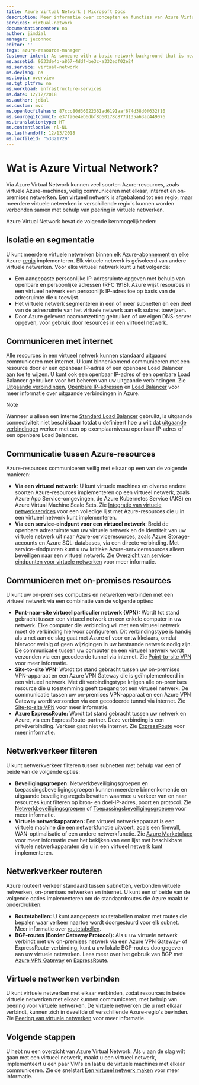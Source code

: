 ```yaml
---
title: Azure Virtual Network | Microsoft Docs
description: Meer informatie over concepten en functies van Azure Virtual Network.
services: virtual-network
documentationcenter: na
author: jimdial
manager: jeconnoc
editor: ''
tags: azure-resource-manager
Customer intent: As someone with a basic network background that is new to Azure, I want to understand the capabilities of Azure Virtual Network, so that my Azure resources such as VMs, can securely communicate with each other, the internet, and my on-premises resources.
ms.assetid: 9633de4b-a867-4ddf-be3c-a332edf02e24
ms.service: virtual-network
ms.devlang: na
ms.topic: overview
ms.tgt_pltfrm: na
ms.workload: infrastructure-services
ms.date: 12/12/2018
ms.author: jdial
ms.custom: mvc
ms.openlocfilehash: 87ccc80d36022361ad6191aaf674d38d0f632f10
ms.sourcegitcommit: e37fa6e4eb6dbf8d60178c877d135a63ac449076
ms.translationtype: HT
ms.contentlocale: nl-NL
ms.lasthandoff: 12/13/2018
ms.locfileid: "53321729"
---
```

# <a name="what-is-azure-virtual-network"></a>Wat is Azure Virtual Network?

Via Azure Virtual Network kunnen veel soorten Azure-resources, zoals virtuele Azure-machines, veilig communiceren met elkaar, internet en on-premises netwerken. Een virtueel netwerk is afgebakend tot één regio, maar meerdere virtuele netwerken in verschillende regio's kunnen worden verbonden samen met behulp van peering in virtuele netwerken.

Azure Virtual Network bevat de volgende kernmogelijkheden:

## <a name="isolation-and-segmentation"></a>Isolatie en segmentatie

U kunt meerdere virtuele netwerken binnen elk Azure-[abonnement](../azure-glossary-cloud-terminology.md?toc=%2fazure%2fvirtual-network%2ftoc.json#subscription) en elke Azure-[regio](../azure-glossary-cloud-terminology.md?toc=%2fazure%2fvirtual-network%2ftoc.json#region) implementeren. Elk virtuele netwerk is geïsoleerd van andere virtuele netwerken. Voor elke virtueel netwerk kunt u het volgende:
- Een aangepaste persoonlijke IP-adresruimte opgeven met behulp van openbare en persoonlijke adressen (RFC 1918). Azure wijst resources in een virtueel netwerk een persoonlijk IP-adres toe op basis van de adresruimte die u toewijst.
- Het virtuele netwerk segmenteren in een of meer subnetten en een deel van de adresruimte van het virtuele netwerk aan elk subnet toewijzen.
- Door Azure geleverd naamomzetting gebruiken of uw eigen DNS-server opgeven, voor gebruik door resources in een virtueel netwerk.

## <a name="communicate-with-the-internet"></a>Communiceren met internet

Alle resources in een virtueel netwerk kunnen standaard uitgaand communiceren met internet. U kunt binnenkomend communiceren met een resource door er een openbaar IP-adres of een openbare Load Balancer aan toe te wijzen. U kunt ook een openbaar IP-adres of een openbare Load Balancer gebruiken voor het beheren van uw uitgaande verbindingen.  Zie [Uitgaande verbindingen](../load-balancer/load-balancer-outbound-connections.md), [Openbare IP-adressen](virtual-network-public-ip-address.md) en [Load Balancer](../load-balancer/load-balancer-overview.md) voor meer informatie over uitgaande verbindingen in Azure.

>[!NOTE]
>Wanneer u alleen een interne [Standard Load Balancer](../load-balancer/load-balancer-standard-overview.md) gebruikt, is uitgaande connectiviteit niet beschikbaar totdat u definieert hoe u wilt dat [uitgaande verbindingen](../load-balancer/load-balancer-outbound-connections.md) werken met een op exemplaarniveau openbaar IP-adres of een openbare Load Balancer.

## <a name="communicate-between-azure-resources"></a>Communicatie tussen Azure-resources

Azure-resources communiceren veilig met elkaar op een van de volgende manieren:

- **Via een virtueel netwerk**: U kunt virtuele machines en diverse andere soorten Azure-resources implementeren op een virtueel netwerk, zoals Azure App Service-omgevingen, de Azure Kubernetes Service (AKS) en Azure Virtual Machine Scale Sets. Zie [Integratie van virtuele netwerkservices](virtual-network-for-azure-services.md) voor een volledige lijst met Azure-resources die u in een virtueel netwerk kunt implementeren. 
- **Via een service-eindpunt voor een virtueel netwerk**: Breid de openbare adresruimte van uw virtuele netwerk en de identiteit van uw virtuele netwerk uit naar Azure-serviceresources, zoals Azure Storage-accounts en Azure SQL-databases, via een directe verbinding. Met service-eindpunten kunt u uw kritieke Azure-serviceresources alleen beveiligen naar een virtueel netwerk. Zie [Overzicht van service-eindpunten voor virtuele netwerken](virtual-network-service-endpoints-overview.md) voor meer informatie.
 
## <a name="communicate-with-on-premises-resources"></a>Communiceren met on-premises resources

U kunt uw on-premises computers en netwerken verbinden met een virtueel netwerk via een combinatie van de volgende opties:

- **Punt-naar-site virtueel particulier netwerk (VPN):** Wordt tot stand gebracht tussen een virtueel netwerk en een enkele computer in uw netwerk. Elke computer die verbinding wil met een virtueel netwerk moet de verbinding hiervoor configureren. Dit verbindingstype is handig als u net aan de slag gaat met Azure of voor ontwikkelaars, omdat hiervoor weinig of geen wijzigingen in uw bestaande netwerk nodig zijn. De communicatie tussen uw computer en een virtueel netwerk wordt verzonden via een gecodeerde tunnel via internet. Zie [Point-to-site VPN](../vpn-gateway/vpn-gateway-about-vpngateways.md?toc=%2fazure%2fvirtual-network%2ftoc.json#P2S) voor meer informatie.
- **Site-to-site VPN:** Wordt tot stand gebracht tussen uw on-premises VPN-apparaat en een Azure VPN Gateway die is geïmplementeerd in een virtueel netwerk. Met dit verbindingstype krijgen alle on-premises resource die u toestemming geeft toegang tot een virtueel netwerk. De communicatie tussen uw on-premises VPN-apparaat en een Azure VPN Gateway wordt verzonden via een gecodeerde tunnel via internet. Zie [Site-to-site VPN](../vpn-gateway/vpn-gateway-about-vpngateways.md?toc=%2fazure%2fvirtual-network%2ftoc.json#s2smulti) voor meer informatie.
- **Azure ExpressRoute:** Wordt tot stand gebracht tussen uw netwerk en Azure, via een ExpressRoute-partner. Deze verbinding is een privéverbinding. Verkeer gaat niet via internet. Zie [ExpressRoute](../vpn-gateway/vpn-gateway-about-vpngateways.md?toc=%2fazure%2fvirtual-network%2ftoc.json#ExpressRoute) voor meer informatie.

## <a name="filter-network-traffic"></a>Netwerkverkeer filteren
U kunt netwerkverkeer filteren tussen subnetten met behulp van een of beide van de volgende opties:
- **Beveiligingsgroepen:** Netwerkbeveiligingsgroepen en toepassingsbeveiligingsgroepen kunnen meerdere binnenkomende en uitgaande beveiligingsregels bevatten waarmee u verkeer van en naar resources kunt filteren op bron- en doel-IP-adres, poort en protocol. Zie [Netwerkbeveiligingsgroepen](security-overview.md#network-security-groups) of [Toepassingsbeveiligingsgroepen](security-overview.md#application-security-groups) voor meer informatie.
- **Virtuele netwerkapparaten:** Een virtueel netwerkapparaat is een virtuele machine die een netwerkfunctie uitvoert, zoals een firewall, WAN-optimalisatie of een andere netwerkfunctie. Zie [Azure Marketplace](https://azuremarketplace.microsoft.com/marketplace/apps/category/networking?page=1&subcategories=appliances) voor meer informatie over het bekijken van een lijst met beschikbare virtuele netwerkapparaten die u in een virtueel netwerk kunt implementeren.

## <a name="route-network-traffic"></a>Netwerkverkeer routeren

Azure routeert verkeer standaard tussen subnetten, verbonden virtuele netwerken, on-premises netwerken en internet. U kunt een of beide van de volgende opties implementeren om de standaardroutes die Azure maakt te onderdrukken:
- **Routetabellen:** U kunt aangepaste routetabellen maken met routes die bepalen waar verkeer naartoe wordt doorgestuurd voor elk subnet. Meer informatie over [routetabellen](virtual-networks-udr-overview.md#user-defined).
- **BGP-routes (Border Gateway Protocol):** Als u uw virtuele netwerk verbindt met uw on-premises netwerk via een Azure VPN Gateway- of ExpressRoute-verbinding, kunt u uw lokale BGP-routes doorgegeven aan uw virtuele netwerken. Lees meer over het gebruik van BGP met [Azure VPN Gateway](../vpn-gateway/vpn-gateway-bgp-overview.md?toc=%2fazure%2fvirtual-network%2ftoc.json) en [ExpressRoute](../expressroute/expressroute-routing.md?toc=%2fazure%2fvirtual-network%2ftoc.json#dynamic-route-exchange).

## <a name="connect-virtual-networks"></a>Virtuele netwerken verbinden

U kunt virtuele netwerken met elkaar verbinden, zodat resources in beide virtuele netwerken met elkaar kunnen communiceren, met behulp van peering voor virtuele netwerken. De virtuele netwerken die u met elkaar verbindt, kunnen zich in dezelfde of verschillende Azure-regio's bevinden. Zie [Peering van virtuele netwerken](virtual-network-peering-overview.md) voor meer informatie.

## <a name="next-steps"></a>Volgende stappen

U hebt nu een overzicht van Azure Virtual Network. Als u aan de slag wilt gaan met een virtueel netwerk, maakt u een virtueel netwerk, implementeert u een paar VM's en laat u de virtuele machines met elkaar communiceren. Zie de snelstart [Een virtueel netwerk maken](quick-create-portal.md) voor meer informatie.

